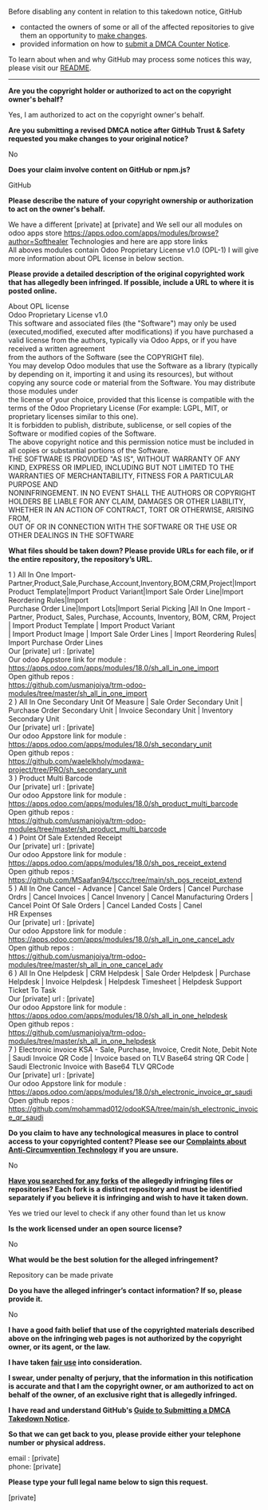 Before disabling any content in relation to this takedown notice, GitHub
- contacted the owners of some or all of the affected repositories to give them an opportunity to [make changes](https://docs.github.com/en/github/site-policy/dmca-takedown-policy#a-how-does-this-actually-work).
- provided information on how to [submit a DMCA Counter Notice](https://docs.github.com/en/articles/guide-to-submitting-a-dmca-counter-notice).

To learn about when and why GitHub may process some notices this way, please visit our [README](https://github.com/github/dmca/blob/master/README.md#anatomy-of-a-takedown-notice).

---

**Are you the copyright holder or authorized to act on the copyright owner's behalf?**  
  
Yes, I am authorized to act on the copyright owner's behalf.  
  
**Are you submitting a revised DMCA notice after GitHub Trust & Safety requested you make changes to your original notice?**  
  
No  
  
**Does your claim involve content on GitHub or npm.js?**  
  
GitHub  
  
**Please describe the nature of your copyright ownership or authorization to act on the owner's behalf.**  
  
We have a different [private] at [private] and We sell our all modules on odoo apps store https://apps.odoo.com/apps/modules/browse?author=Softhealer Technologies and here are app store links  
All aboves modules contain Odoo Proprietary License v1.0 (OPL-1) I will give more information about OPL license in below section.  
  
**Please provide a detailed description of the original copyrighted work that has allegedly been infringed. If possible, include a URL to where it is posted online.**  
  
About OPL license  
Odoo Proprietary License v1.0  
This software and associated files (the "Software") may only be used (executed,modified, executed after modifications) if you have purchased a valid license from the authors, typically via Odoo Apps, or if you have received a written agreement  
from the authors of the Software (see the COPYRIGHT file).  
You may develop Odoo modules that use the Software as a library (typically by depending on it, importing it and using its resources), but without copying any source code or material from the Software. You may distribute those modules under  
the license of your choice, provided that this license is compatible with the terms of the Odoo Proprietary License (For example: LGPL, MIT, or proprietary licenses similar to this one).  
It is forbidden to publish, distribute, sublicense, or sell copies of the Software or modified copies of the Software.  
The above copyright notice and this permission notice must be included in all copies or substantial portions of the Software.  
THE SOFTWARE IS PROVIDED "AS IS", WITHOUT WARRANTY OF ANY KIND, EXPRESS OR IMPLIED, INCLUDING BUT NOT LIMITED TO THE WARRANTIES OF MERCHANTABILITY, FITNESS FOR A PARTICULAR PURPOSE AND  
NONINFRINGEMENT. IN NO EVENT SHALL THE AUTHORS OR COPYRIGHT HOLDERS BE LIABLE FOR ANY CLAIM, DAMAGES OR OTHER LIABILITY, WHETHER IN AN ACTION OF CONTRACT, TORT OR OTHERWISE, ARISING FROM,  
OUT OF OR IN CONNECTION WITH THE SOFTWARE OR THE USE OR OTHER DEALINGS IN THE SOFTWARE  
  
**What files should be taken down? Please provide URLs for each file, or if the entire repository, the repository’s URL.**  
  
1 ) All In One Import-Partner,Product,Sale,Purchase,Account,Inventory,BOM,CRM,Project|Import Product Template|Import Product Variant|Import Sale Order Line|Import Reordering Rules|Import  
Purchase Order Line|Import Lots|Import Serial Picking |All In One Import - Partner, Product, Sales, Purchase, Accounts, Inventory, BOM, CRM, Project | Import Product Template | Import Product Variant  
| Import Product Image | Import Sale Order Lines | Import Reordering Rules| Import Purchase Order Lines  
Our [private] url : [private]  
Our odoo Appstore link for module : https://apps.odoo.com/apps/modules/18.0/sh_all_in_one_import  
Open github repos :  
https://github.com/usmanjoiya/trm-odoo-modules/tree/master/sh_all_in_one_import  
2 ) All In One Secondary Unit Of Measure | Sale Order Secondary Unit | Purchase Order Secondary Unit | Invoice Secondary Unit | Inventory Secondary Unit  
Our [private] url : [private]  
Our odoo Appstore link for module : https://apps.odoo.com/apps/modules/18.0/sh_secondary_unit  
Open github repos :  
https://github.com/waelelkholy/modawa-project/tree/PRO/sh_secondary_unit  
3 ) Product Multi Barcode  
Our [private] url : [private]  
Our odoo Appstore link for module : https://apps.odoo.com/apps/modules/18.0/sh_product_multi_barcode  
Open github repos :  
https://github.com/usmanjoiya/trm-odoo-modules/tree/master/sh_product_multi_barcode  
4 ) Point Of Sale Extended Receipt  
Our [private] url : [private]  
Our odoo Appstore link for module : https://apps.odoo.com/apps/modules/18.0/sh_pos_receipt_extend  
Open github repos :  
https://github.com/MSaafan94/tsccc/tree/main/sh_pos_receipt_extend  
5 ) All In One Cancel - Advance | Cancel Sale Orders | Cancel Purchase Ordrs | Cancel Invoices | Cancel Invenory | Cancel Manufacturing Orders | Cancel Point Of Sale Orders | Cancel Landed Costs | Canel  
HR Expenses  
Our [private] url : [private]  
Our odoo Appstore link for module : https://apps.odoo.com/apps/modules/18.0/sh_all_in_one_cancel_adv  
Open github repos :  
https://github.com/usmanjoiya/trm-odoo-modules/tree/master/sh_all_in_one_cancel_adv  
6 ) All In One Helpdesk | CRM Helpdesk | Sale Order Helpdesk | Purchase Helpdesk | Invoice Helpdesk | Helpdesk Timesheet | Helpdesk Support Ticket To Task  
Our [private] url : [private]  
Our odoo Appstore link for module : https://apps.odoo.com/apps/modules/18.0/sh_all_in_one_helpdesk  
Open github repos :  
https://github.com/usmanjoiya/trm-odoo-modules/tree/master/sh_all_in_one_helpdesk  
7 ) Electronic invoice KSA - Sale, Purchase, Invoice, Credit Note, Debit Note | Saudi Invoice QR Code | Invoice based on TLV Base64 string QR Code | Saudi Electronic Invoice with Base64 TLV QRCode  
Our [private] url : [private]  
Our odoo Appstore link for module : https://apps.odoo.com/apps/modules/18.0/sh_electronic_invoice_qr_saudi  
Open github repos :  
https://github.com/mohammad012/odooKSA/tree/main/sh_electronic_invoice_qr_saudi  
  
**Do you claim to have any technological measures in place to control access to your copyrighted content? Please see our <a href="https://docs.github.com/articles/guide-to-submitting-a-dmca-takedown-notice#complaints-about-anti-circumvention-technology">Complaints about Anti-Circumvention Technology</a> if you are unsure.**  
  
No  
  
**<a href="https://docs.github.com/articles/dmca-takedown-policy#b-what-about-forks-or-whats-a-fork">Have you searched for any forks</a> of the allegedly infringing files or repositories? Each fork is a distinct repository and must be identified separately if you believe it is infringing and wish to have it taken down.**  
  
Yes we tried our level to check if any other found than let us know  
  
**Is the work licensed under an open source license?**  
  
No  
  
**What would be the best solution for the alleged infringement?**  
  
Repository can be made private  
  
**Do you have the alleged infringer’s contact information? If so, please provide it.**  
  
No  
  
**I have a good faith belief that use of the copyrighted materials described above on the infringing web pages is not authorized by the copyright owner, or its agent, or the law.**  
  
**I have taken <a href="https://www.lumendatabase.org/topics/22">fair use</a> into consideration.**  
  
**I swear, under penalty of perjury, that the information in this notification is accurate and that I am the copyright owner, or am authorized to act on behalf of the owner, of an exclusive right that is allegedly infringed.**  
  
**I have read and understand GitHub's <a href="https://docs.github.com/articles/guide-to-submitting-a-dmca-takedown-notice/">Guide to Submitting a DMCA Takedown Notice</a>.**  
  
**So that we can get back to you, please provide either your telephone number or physical address.**  
  
email : [private]   
phone: [private]     
  
**Please type your full legal name below to sign this request.**  
  
[private]   
